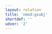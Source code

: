 ```yaml
---
layout: relation
title: 'nmod:gsubj'
shortdef: ''
udver: '2'
---
```

<!-- Interlanguage links updated Út zář 29 18:41:27 CEST 2020 -->
